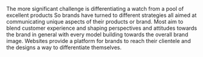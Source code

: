 The more significant challenge is differentiating a watch from a pool of excellent products
So brands have turned to different strategies all aimed at communicating unique aspects of their products or brand. 
Most aim to blend customer experience and shaping perspectives and attitudes towards the brand in general with every model building towards the overall brand image.
Websites provide a platform for brands to reach their clientele and the designs a way to differentiate themselves.
